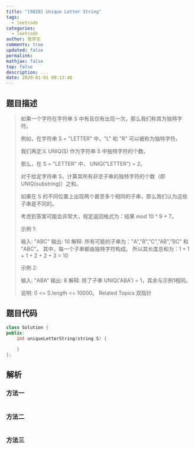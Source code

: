 ```yaml
---
title: "[0828] Unique Letter String"
tags:
  - leetcode
categories:
  - leetcode
author: 张学志
comments: true
updated: false
permalink:
mathjax: false
top: false
description: ...
date: 2020-01-01 00:13:48
---
```


## 题目描述

> 如果一个字符在字符串 S 中有且仅有出现一次，那么我们称其为独特字符。 
> 
> 例如，在字符串 S = "LETTER" 中，"L" 和 "R" 可以被称为独特字符。 
> 
> 我们再定义 UNIQ(S) 作为字符串 S 中独特字符的个数。 
> 
> 那么，在 S = "LETTER" 中， UNIQ("LETTER") = 2。 
> 
> 对于给定字符串 S，计算其所有非空子串的独特字符的个数（即 UNIQ(substring)）之和。 
> 
> 如果在 S 的不同位置上出现两个甚至多个相同的子串，那么我们认为这些子串是不同的。 
> 
> 考虑到答案可能会非常大，规定返回格式为：结果 mod 10 ^ 9 + 7。 
> 
> 
> 
> 示例 1: 
> 
> 输入: "ABC"
> 输出: 10
> 解释: 所有可能的子串为："A","B","C","AB","BC" 和 "ABC"。
> 其中，每一个子串都由独特字符构成。
> 所以其长度总和为：1 + 1 + 1 + 2 + 2 + 3 = 10
> 
> 
> 示例 2: 
> 
> 输入: "ABA"
> 输出: 8
> 解释: 除了子串 UNIQ('ABA') = 1，其余与示例1相同。
> 
> 
> 
> 
> 说明: 0 <= S.length <= 10000。 
> Related Topics 双指针

## 题目代码

```cpp
class Solution {
public:
    int uniqueLetterString(string S) {
        
    }
};
```

## 解析

### 方法一

```cpp

```

### 方法二

```cpp

```

### 方法三

```cpp

```

